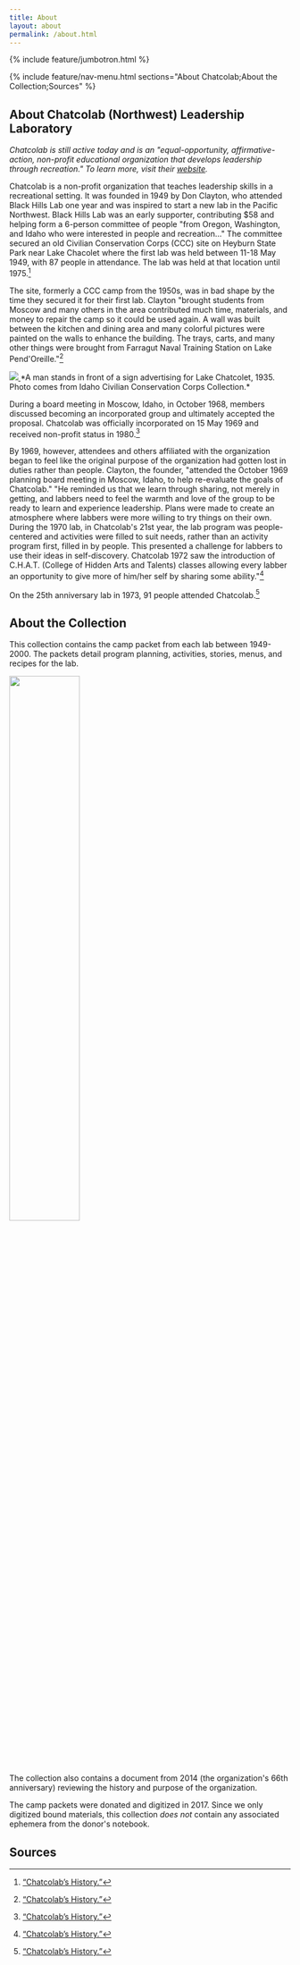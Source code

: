 ```yaml
---
title: About
layout: about
permalink: /about.html
---
```

{% include feature/jumbotron.html %} 

{% include feature/nav-menu.html sections="About Chatcolab;About the Collection;Sources" %} 

## About Chatcolab (Northwest) Leadership Laboratory

*Chatcolab is still active today and is an "equal-opportunity, affirmative-action, non-profit educational organization that develops leadership through recreation." To learn more, visit their [website](https://www.chatcolab.org/).*

Chatcolab is a non-profit organization that teaches leadership skills in a recreational setting. It was founded in 1949 by Don Clayton, who attended Black Hills Lab one year and was inspired to start a new lab in the Pacific Northwest. Black Hills Lab was an early supporter, contributing $58 and helping form a 6-person committee of people "from Oregon, Washington, and Idaho who were interested in people and recreation..." The committee secured an old Civilian Conservation Corps (CCC) site on Heyburn State Park near Lake Chacolet where the first lab was held between 11-18 May 1949, with 87 people in attendance. The lab was held at that location until 1975.[^1]

The site, formerly a CCC camp from the 1950s, was in bad shape by the time they secured it for their first lab. Clayton "brought students from Moscow and many others in the area contributed much time, materials, and money to repair the camp so it could be used again. A wall was built between the kitchen and dining area and many colorful pictures were painted on the walls to enhance the building. The trays, carts, and many other things were brought from Farragut Naval Training Station on Lake Pend'Oreille."[^1]

<a href="https://digital.lib.uidaho.edu/digital/collection/cccidaho/id/21/rec/4">
    <img src="https://digital.lib.uidaho.edu/digital/api/singleitem/image/cccidaho/21/default.jpg?highlightTerms=chatcolet">
</a>
*A man stands in front of a sign advertising for Lake Chatcolet, 1935. Photo comes from Idaho Civilian Conservation Corps Collection.*

During a board meeting in Moscow, Idaho, in October 1968, members discussed becoming an incorporated group and ultimately accepted the proposal. Chatcolab was officially incorporated on 15 May 1969 and received non-profit status in 1980.[^1]

By 1969, however, attendees and others affiliated with the organization began to feel like the original purpose of the organization had gotten lost in duties rather than people. Clayton, the founder, "attended the October 1969 planning board meeting in Moscow, Idaho, to help re-evaluate the goals of Chatcolab." "He reminded us that we learn through sharing, not merely in getting, and labbers need to feel the warmth and love of the group to be ready to learn and experience leadership. Plans were made to create an atmosphere where labbers were more willing to try things on their own. During the 1970 lab, in Chatcolab's 21st year, the lab program was people-centered and activities were filled to suit needs, rather than an activity program first, filled in by people. This presented a challenge for labbers to use their ideas in self-discovery. Chatcolab 1972 saw the introduction of C.H.A.T. (College of Hidden Arts and Talents) classes allowing every labber an opportunity to give more of him/her self by sharing some ability."[^1]

On the 25th anniversary lab in 1973, 91 people attended Chatcolab.[^1]

[^1]: [“Chatcolab’s History.”](https://www.chatcolab.org/history/)

## About the Collection


This collection contains the camp packet from each lab between 1949-2000. The packets detail program planning, activities, stories, menus, and recipes for the lab. 

<a href="https://www.lib.uidaho.edu/digital/chatcolab/items/chatcolab9.html">
    <img src="https://digital.lib.uidaho.edu/digital/api/singleitem/image/pdf/chatcolab/9/default.png" width="50%" height="50%">
</a>

The collection also contains a document from 2014 (the organization's 66th anniversary) reviewing the history and purpose of the organization.

The camp packets were donated and digitized in 2017. Since we only digitized bound materials, this collection *does not* contain any associated ephemera from the donor's notebook.

## Sources






